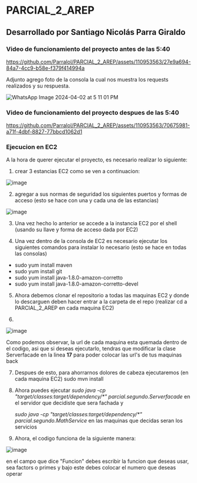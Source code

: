 # PARCIAL_2_AREP

## Desarrollado por Santiago Nicolás Parra Giraldo



### Video de funcionamiento del proyecto antes de las 5:40

https://github.com/Parralol/PARCIAL_2_AREP/assets/110953563/27e9a694-84a7-4cc9-b58e-f379f414994a


Adjunto agrego foto de la consola la cual nos muestra los requests realizados y su respuesta.

![WhatsApp Image 2024-04-02 at 5 11 01 PM](https://github.com/Parralol/PARCIAL_2_AREP/assets/110953563/d5feed8e-deb7-4086-aeea-078d3a0096e4)


### Video de funcionamiento del proyecto despues de las 5:40



https://github.com/Parralol/PARCIAL_2_AREP/assets/110953563/70675981-a71f-4dbf-8827-77bbcd1062d1




### Ejecucion en EC2

A la hora de querer ejecutar el proyecto, es necesario realizar lo siguiente:

1. crear 3 estancias EC2 como se ven a continuacion:

![image](https://github.com/Parralol/PARCIAL_2_AREP/assets/110953563/2589e88b-0fb2-447b-aaaf-2092ca883b66)

2. agregar a sus normas de seguridad los siguientes puertos y formas de acceso (esto se hace con una y cada una de las estancias)

![image](https://github.com/Parralol/PARCIAL_2_AREP/assets/110953563/f3b0fdc6-d9ef-4daf-a913-bcb60c4fdfdb)


3. Una vez hecho lo anterior se accede a la instancia EC2 por el shell (usando su llave y forma de acceso dada por EC2)

4. Una vez dentro de la consola de EC2 es necesario ejecutar los siguientes comandos para instalar lo necesario (esto se hace en todas las consolas)

  - sudo yum install maven
  - sudo yum install git
  - sudo yum install java-1.8.0-amazon-corretto
  - sudo yum install java-1.8.0-amazon-corretto-devel

5. Ahora debemos clonar el repositorio a todas las maquinas EC2 y donde lo descarguen deben hacer entrar a la carpeta de el repo (realizar cd a PARCIAL_2_AREP en cada maquina EC2)

6.
 ![image](https://github.com/Parralol/PARCIAL_2_AREP/assets/110953563/b03f5b56-4f0e-4044-8f67-ea50e15de439)

   Como podemos observar, la url de cada maquina esta quemada dentro de el codigo, asi que si deseas ejecutarlo, tendras que modificar la clase Serverfacade en la linea **17** para poder colocar las url's de tus maquinas back

7. Despues de esto, para ahorrarnos dolores de cabeza ejecutaremos (en cada maquina EC2)
         sudo mvn install

8. Ahora puedes ejecutar _sudo java -cp "target/classes:target/dependency/*" parcial.segundo.Serverfacade_ en el servidor que decidiste que sera fachada y

   _sudo java -cp "target/classes:target/dependency/*" parcial.segundo.MathService_ en las maquinas que decidas seran los servicios


9. Ahora, el codigo funciona de la siguiente manera:

![image](https://github.com/Parralol/PARCIAL_2_AREP/assets/110953563/fdee2569-32cf-4efa-a878-f881cc491c8f)

en el campo que dice "Funcion" debes escribir la funcion que deseas usar, sea factors o primes y bajo este debes colocar el numero que deseas operar
    
